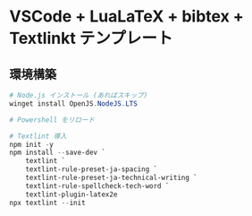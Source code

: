 # VSCode + LuaLaTeX + bibtex + Textlinkt テンプレート

## 環境構築

```ps1
# Node.js インストール (あればスキップ)
winget install OpenJS.NodeJS.LTS

# Powershell をリロード

# Textlint 導入
npm init -y
npm install --save-dev `
    textlint `
    textlint-rule-preset-ja-spacing `
    textlint-rule-preset-ja-technical-writing `
    textlint-rule-spellcheck-tech-word `
    textlint-plugin-latex2e
npx textlint --init

```
